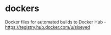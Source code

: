# dockers
Docker files for automated builds to Docker Hub - https://registry.hub.docker.com/u/sixeyed
